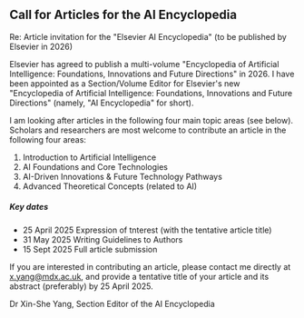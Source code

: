 ## Call for Articles for the AI Encyclopedia

Re: Article invitation for the "Elsevier AI Encyclopedia" (to be published by Elsevier in 2026)

Elsevier has agreed to publish a multi-volume "Encyclopedia of Artificial Intelligence: Foundations, Innovations and Future
Directions" in 2026. I have been appointed as a Section/Volume Editor for Elsevier's new "Encyclopedia of Artificial Intelligence: Foundations, Innovations
and Future Directions" (namely, "AI Encyclopedia" for short).

I am looking after articles in the following four main topic areas (see below). Scholars and researchers are most welcome to contribute an article in the following four areas:

1. Introduction to Artificial Intelligence
2. AI Foundations and Core Technologies
3. AI-Driven Innovations & Future Technology Pathways
4. Advanced Theoretical Concepts (related to AI)

##### Key dates

* 25 April 2025 Expression of tnterest (with the tentative article title)
* 31 May 2025 Writing Guidelines to Authors
* 15 Sept 2025 Full article submission

If you are interested in contributing an article, please contact me directly
at x.yang@mdx.ac.uk, and provide a tentative title of your article and its abstract
(preferably) by 25 April 2025.

Dr Xin-She Yang, Section Editor of the AI Encyclopedia
